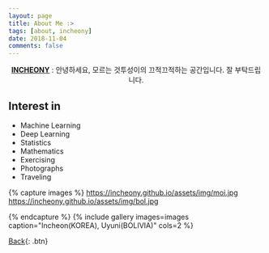 ```yaml
---
layout: page
title: About Me :>
tags: [about, incheony]
date: 2018-11-04
comments: false
---
```

    
<center><a href="https://incheony.github.io/about/"><b>INCHEONY</b></a> : 안녕하세요, 모르는 것투성이의 끄적끄적하는 공간입니다. 잘 부탁드립니다.</center>

## Interest in
* Machine Learning
* Deep Learning
* Statistics
* Mathematics
* Exercising
* Photographs
* Traveling

{% capture images %}
    https://incheony.github.io/assets/img/moi.jpg
    https://incheony.github.io/assets/img/bol.jpg

{% endcapture %}
{% include gallery images=images caption="Incheon(KOREA), Uyuni(BOLIVIA)" cols=2 %}




[Back](https://incheony.github.io/){: .btn}

